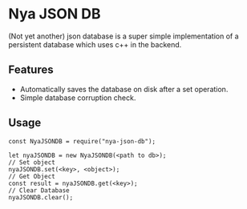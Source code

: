 # Nya JSON DB
(Not yet another) json database is a super simple implementation of a persistent database which uses c++ in the backend.
## Features
 - Automatically saves the database on disk after a set operation.
 - Simple database corruption check.

## Usage

    const NyaJSONDB = require("nya-json-db");
    
    let nyaJSONDB = new NyaJSONDB(<path to db>);
    // Set object
    nyaJSONDB.set(<key>, <object>);
    // Get Object
    const result = nyaJSONDB.get(<key>);
    // Clear Database
    nyaJSONDB.clear();
